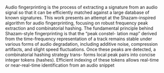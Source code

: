 Audio fingerprinting is the process of extracting a signature from an audio signal so that it
can be efficiently matched against a large database of known signatures. This work presents
an attempt at the Shazam-inspired algorithm for audio fingerprinting, focusing on robust
frequency peak extraction and combinatorial hashing.
The fundamental principle behind Shazam-style fingerprinting is that the “peak constel-
lation map” derived from the time-frequency representation of a track remains stable under
various forms of audio degradation, including additive noise, compression artifacts, and slight
speed fluctuations. Once these peaks are detected, a combinatorial hashing strategy trans-
forms local peak pairs into concise integer tokens (hashes). Efficient indexing of these tokens
allows real-time or near-real-time identification from an audio snippet
